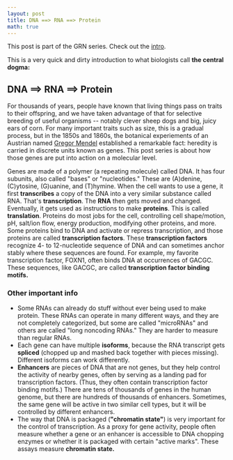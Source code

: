 ```yaml
---
layout: post
title: DNA ==> RNA ==> Protein
math: true
---
```


This post is part of the GRN series. Check out the [intro](https://ekernf01.github.io/GRN_intro).

This is a very quick and dirty introduction to what biologists call **the central dogma:**

## DNA ==> RNA ==> Protein

For thousands of years, people have known that living things pass on traits to their offspring, and we have taken advantage of that for selective breeding of useful organisms -- notably clever sheep dogs and big, juicy ears of corn. For many important traits such as size, this is a gradual process, but in the 1850s and 1860s, the botanical experiements of an Austrian named [Gregor Mendel](https://en.wikipedia.org/wiki/Gregor_Mendel) established a remarkable fact: heredity is carried in discrete units known as genes. This post series is about how those genes are put into action on a molecular level.

Genes are made of a polymer (a repeating molecule) called DNA. It has four subunits, also called "bases" or "nucleotides." These are (A)denine, (C)ytosine, (G)uanine, and (T)hymine. When the cell wants to use a gene, it first **transcribes** a copy of the DNA into a very similar substance called RNA. That's **transcription**. The **RNA** then gets moved and changed. Eventually, it gets used as instructions to make **proteins**. This is called **translation**. Proteins do most jobs for the cell, controlling cell shape/motion, pH, salt/ion flow, energy production, modifying other proteins, and more. Some proteins bind to DNA and activate or repress transcription, and those proteins are called **transcription factors**. These **transcription factors** recognize 4- to 12-nucleotide sequence of DNA and can sometimes anchor stably where these sequences are found. For example, my favorite transcription factor, FOXN1, often binds DNA at occurrences of GACGC. These sequences, like GACGC, are called **transcription factor binding motifs.**

### Other important info

- Some RNAs can already do stuff without ever being used to make protein. These RNAs can operate in many different ways, and they are not completely categorized, but some are called "microRNAs" and others are called "long noncoding RNAs." They are harder to measure than regular RNAs.
- Each gene can have multiple **isoforms**, because the RNA transcript gets **spliced** (chopped up and mashed back together with pieces missing). Different isoforms can work differently.
- **Enhancers** are pieces of DNA that are not genes, but they help control the activity of nearby genes, often by serving as a landing pad for transcription factors. (Thus, they often contain transcription factor binding motifs.) There are tens of thousands of genes in the human genome, but there are hundreds of thousands of enhancers. Sometimes, the same gene will be active in two similar cell types, but it will be controlled by different enhancers.
- The way that DNA is packaged (**"chromatin state"**) is very important for the control of transcription. As a proxy for gene activity, people often measure whether a gene or an enhancer is accessible to DNA chopping enzymes or whether it is packaged with certain "active marks". These assays measure **chromatin state.**